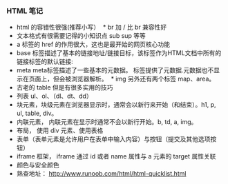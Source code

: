 ### HTML 笔记
  * html 的容错性很强(推荐小写）
  * br 加 / 比 br 兼容性好
  * 文本格式有很需要记得的小知识点 sub sup 等等
  * a 标签的 href 的作用很大，这也是最开始的网页核心功能
  * base  标签描述了基本的链接地址/链接目标，该标签作为HTML文档中所有的链接标签的默认链接:
  * meta meta标签描述了一些基本的元数据。<meta> 标签提供了元数据.元数据也不显示在页面上，但会被浏览器解析。
  * img 另外还有两个标签 map、area。
  * 古老的 table 但是有很多实用的技巧
  * 列表 ul、ol、（dl、dt、dd）
  * 块元素，块级元素在浏览器显示时，通常会以新行来开始（和结束）。h1, p, ul, table, div。
  * 内联元素， 内联元素在显示时通常不会以新行开始。b, td, a, img。
  * 布局， 使用 div 元素、使用表格
  * 表单（表单元素是允许用户在表单中输入内容）与按钮（提交及其他选项按钮）
  * iframe 框架， iframe 通过 id 或者 name 属性与 a 元素的 target 属性关联
  * 颜色与安全颜色
  * 熟查地址： http://www.runoob.com/html/html-quicklist.html
